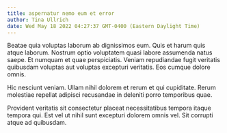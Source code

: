 ```yaml
---
title: aspernatur nemo eum et error
author: Tina Ullrich
date: Wed May 18 2022 04:27:37 GMT-0400 (Eastern Daylight Time)
---
```

Beatae quia voluptas laborum ab dignissimos eum. Quis et harum quis atque laborum. Nostrum optio voluptatem quasi labore assumenda natus saepe. Et numquam et quae perspiciatis. Veniam repudiandae fugit veritatis quibusdam voluptas aut voluptas excepturi veritatis. Eos cumque dolore omnis.

 Hic nesciunt veniam. Ullam nihil dolorem et rerum et qui cupiditate. Rerum molestiae repellat adipisci recusandae in deleniti porro temporibus quae.

 Provident veritatis sit consectetur placeat necessitatibus tempora itaque tempora qui. Est vel ut nihil sunt excepturi dolorem omnis vel. Sit corrupti atque ad quibusdam.